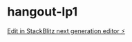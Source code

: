 # hangout-lp1

[Edit in StackBlitz next generation editor ⚡️](https://stackblitz.com/~/github.com/washoidevelop/hangout-lp1)